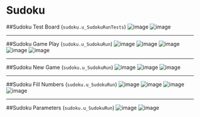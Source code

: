 # Sudoku

##Sudoku Test Board (`sudoku.u_SudokuRunTests`)
![image](https://github.com/user-attachments/assets/c5263854-2427-430a-9071-1d0f54b47e53)
![image](https://github.com/user-attachments/assets/36db4aa9-1fda-4ca1-a742-64727748d3e2)

---

##Sudoku Game Play (`sudoku.u_SudokuRun`)
![image](https://github.com/user-attachments/assets/b1b59774-591c-4d63-8f6a-4d2d93d35f2d)
![image](https://github.com/user-attachments/assets/088b8ed5-04b2-411c-9abb-eeb13c9246ad)
![image](https://github.com/user-attachments/assets/a8dcb92c-b60b-418e-8ac9-76276764c8b0)
![image](https://github.com/user-attachments/assets/55dfb6ce-93bd-4c82-8cc3-a9e0c730bb96)
![image](https://github.com/user-attachments/assets/027de237-0589-4bff-aedb-c1e175132f22)

---

##Sudoku New Game (`sudoku.u_SudokuRun`)
![image](https://github.com/user-attachments/assets/6ad7d548-bbd8-4852-bc9d-2b27e4df9ee3)
![image](https://github.com/user-attachments/assets/337cf3a1-94bb-4da4-88aa-cac11b6e9f3b)
![image](https://github.com/user-attachments/assets/d5ea7d0b-bbc5-4e4f-973e-3c9862f25349)

---

##Sudoku Fill Numbers (`sudoku.u_SudokuRun`)
![image](https://github.com/user-attachments/assets/48128b1d-7fbe-424c-b46f-ab201e84db89)
![image](https://github.com/user-attachments/assets/488d2167-4a8a-492a-b2fc-4e04b05770e3)
![image](https://github.com/user-attachments/assets/7b2da62c-aff8-4500-8d8a-c2cb2473b579)
![image](https://github.com/user-attachments/assets/c0cae27e-52ff-4ed0-a472-f0eb491dd002)

---

##Sudoku Parameters (`sudoku.u_SudokuRun`)
![image](https://github.com/user-attachments/assets/c6782aac-30a3-48db-9ddc-6b6a66fed722)
![image](https://github.com/user-attachments/assets/0d368c33-f95b-409f-9047-a9d7243b1b50)

